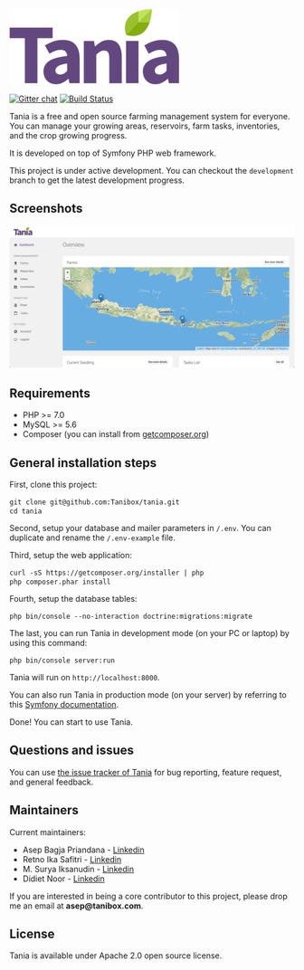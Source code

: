 ![Tania](readme-assets/project-logo.png "Tania Logo")

[![Gitter chat](https://badges.gitter.im/gitterHQ/gitter.png)](https://gitter.im/taniafarm/Lobby)
[![Build Status](https://travis-ci.org/Tanibox/tania.svg?branch=master)](https://travis-ci.org/Tanibox/tania)

Tania is a free and open source farming management system for everyone. You can manage your growing areas, reservoirs, farm tasks, inventories, and the crop growing progress.

It is developed on top of Symfony PHP web framework.

This project is under active development. You can checkout the `development` branch to get the latest development progress.

## Screenshots

![Tania Dashboard](readme-assets/project-dashboard.jpg "Tania Dashboard")

## Requirements

- PHP >= 7.0
- MySQL >= 5.6
- Composer (you can install from [getcomposer.org](http://getcomposer.org))

## General installation steps

First, clone this project:

```
git clone git@github.com:Tanibox/tania.git
cd tania
```

Second, setup your database and mailer parameters in `/.env`. You can duplicate and rename the `/.env-example` file.

Third, setup the web application:

```
curl -sS https://getcomposer.org/installer | php
php composer.phar install
```

Fourth, setup the database tables:

```
php bin/console --no-interaction doctrine:migrations:migrate
```

The last, you can run Tania in development mode (on your PC or laptop) by using this command:

```
php bin/console server:run
``` 

Tania will run on `http://localhost:8000`.

You can also run Tania in production mode (on your server) by referring to this [Symfony documentation](http://symfony.com/doc/current/setup/web_server_configuration.html).

Done! You can start to use Tania.

## Questions and issues

You can use [the issue tracker of Tania](https://github.com/tanibox/tania/issues) for bug reporting, feature request, and general feedback.

## Maintainers

Current maintainers:

- Asep Bagja Priandana - [Linkedin](https://www.linkedin.com/in/asepbagja/)
- Retno Ika Safitri - [Linkedin](https://www.linkedin.com/in/retnoika/)
- M. Surya Iksanudin - [Linkedin](https://www.linkedin.com/in/ihsanuddin/)
- Didiet Noor - [Linkedin](https://www.linkedin.com/in/didiet/)

If you are interested in being a core contributor to this project, please drop me an email at __asep@tanibox.com__.

## License

Tania is available under Apache 2.0 open source license.
